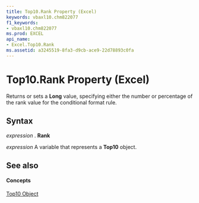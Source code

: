 ```yaml
---
title: Top10.Rank Property (Excel)
keywords: vbaxl10.chm822077
f1_keywords:
- vbaxl10.chm822077
ms.prod: EXCEL
api_name:
- Excel.Top10.Rank
ms.assetid: a3245519-8fa3-d9cb-ace9-22d78893c0fa
---
```



# Top10.Rank Property (Excel)

Returns or sets a  **Long** value, specifying either the number or percentage of the rank value for the conditional format rule.


## Syntax

 _expression_ . **Rank**

 _expression_ A variable that represents a **Top10** object.


## See also


#### Concepts


[Top10 Object](top10-object-excel.md)

